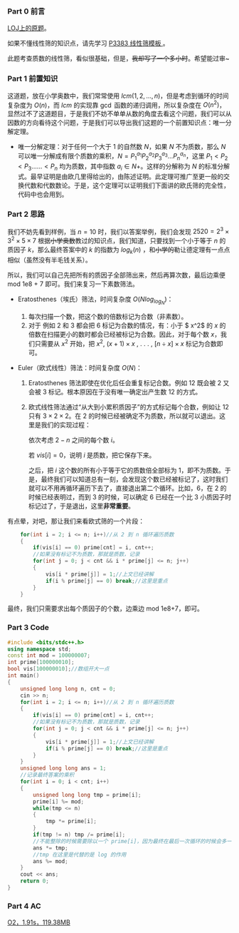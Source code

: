 ### Part 0 前言

[LOJ上的原题](https://loj.ac/p/6165)。

如果不懂线性筛的知识点，请先学习 [P3383 线性筛模板
](https://www.luogu.com.cn/problem/P3383)。

此题考查质数的线性筛，看似很基础，但是，~~我却写了一个多小时~~。希望能过审~

### Part 1 前置知识

这道题，放在小学奥数中，我们常常使用 $lcm(1, 2, ..., n)$，但是考虑到循环的时间复杂度为 $O(n)$，而 $lcm$ 的实现靠 $\gcd$ 函数的递归调用，所以复杂度在 $O(n^2)$，显然过不了这道题目，于是我们不妨不单单从数的角度去看这个问题，我们可以从因数的方向看待这个问题，于是我们可以导出我们这题的一个前置知识点：唯一分解定理。

- 唯一分解定理：对于任何一个大于 1 的自然数 $N$，如果 $N$ 不为质数，那么 $N$ 可以唯一分解成有限个质数的乘积，$N=P_1^{a_1}P_2^{a_2}P_3^{a_3}...P_n^{a_n}$，这里 $P_1<P_2<P_3......<P_n$ 均为质数，其中指数 $a_i \in N+$。这样的分解称为 $N$ 的标准分解式。最早证明是由欧几里得给出的，由陈述证明。此定理可推广至更一般的交换代数和代数数论。于是，这个定理可以证明我们下面讲的欧氏筛的完全性，代码中也会用到。


### Part 2 思路

我们不妨先看到样例，当 $n = 10$ 时，我们以答案举例，我们会发现 $2520 = 2^3 \times 3^2 \times 5 \times 7$ 根据~~小学奥数~~教过的知识点，我们知道，只要找到一个小于等于 $n$ 的质因子 $k$，那么最终答案中的 $k$ 的指数为 $log_k(n)$ ，和~~小学的~~勒让德定理有一点点相似（虽然没有半毛钱关系）。

所以，我们可以自己先把所有的质因子全部筛出来，然后再算次数，最后边乘便 mod 1e8 + 7 即可。我们来复习一下素数筛法。

- Eratosthenes（埃氏）筛法，时间复杂度 $O(Nlog_{log_N} )$：
	1. 每次扫描一个数，把这个数的倍数标记为合数（非素数）。
	2. 对于 例如 2 和 3 都会把 6 标记为合数的情况，有：小于 $ x^2$ 的 $x$ 的倍数在扫描更小的数时都会已经被标记为合数。因此，对于每个数 $x$，我们只需要从 $x^2$ 开始，把 $x^2$, $( x + 1 ) \times x$ , . . . , $[ n \div x ] \times x$ 标记为合数即可。

- Euler（欧式线性）筛法：时间复杂度 $O(N)$：
	1. Eratosthenes 筛法即使在优化后任会重复标记合数。例如 12 既会被 2 又会被 3 标记。根本原因在于没有唯一确定出产生数 12 的方式。
	2. 欧式线性筛法通过“从大到小累积质因子”的方式标记每个合数，例如让 12 只有 $3 × 2 × 2$。在 2 的时候已经被确定不为质数，所以就可以退出。这里是我们的实现过程：

		依次考虑 $2-n$ 之间的每个数 $i$。

		若 $vis [i] = 0$，说明 $i$ 是质数，把它保存下来。

		之后，把 $i$ 这个数的所有小于等于它的质数倍全部标为 1，即不为质数。于是，最终我们可以知道总有一刻，会发现这个数已经被标记了，这时我们就可以不用再循环遍历下去了，直接退出第二个循环。比如，6，在 2 的时候已经表明过，而到 3 的时候，可以确定 6 已经在一个比 3 小质因子时标记过了，于是退出，这里**非常重要**。

有点晕，对吧，那让我们来看欧式筛的一个片段：

```cpp
    for(int i = 2; i <= n; i++)//从 2 到 n 循环遍历质数
    {
        if(vis[i] == 0) prime[cnt] = i, cnt++;
        //如果没有标记不为质数，那就是质数，记录
        for(int j = 0; j < cnt && i * prime[j] <= n; j++)
        {
            vis[i * prime[j]] = 1;//上文已经讲解
            if(i % prime[j] == 0) break;//这里是重点
        }
    }

```
最终，我们只需要求出每个质因子的个数，边乘边 mod 1e8+7，即可。

### Part 3 Code
```cpp
#include <bits/stdc++.h>
using namespace std;
const int mod = 100000007;
int prime[100000010];
bool vis[100000010];//数组开大一点
int main()
{
    unsigned long long n, cnt = 0;
    cin >> n;
    for(int i = 2; i <= n; i++)//从 2 到 n 循环遍历质数
    {
        if(vis[i] == 0) prime[cnt] = i, cnt++;
        //如果没有标记不为质数，那就是质数，记录
        for(int j = 0; j < cnt && i * prime[j] <= n; j++)
        {
            vis[i * prime[j]] = 1;//上文已经讲解
            if(i % prime[j] == 0) break;//这里是重点
        }
    }
    unsigned long long ans = 1;
    //记录最终答案的乘积
    for(int i = 0; i < cnt; i++)
    {
        unsigned long long tmp = prime[i];
        prime[i] %= mod;
        while(tmp <= n)
        {
            tmp *= prime[i];
        }
        if(tmp != n) tmp /= prime[i];
        //不能整除的时候需要除以一个 prime[i]，因为最终在最后一次循环的时候会多一次
        ans *= tmp;
        //tmp 在这里是代替的是 log 的作用
        ans %= mod;
    }
    cout << ans;
    return 0;
}
```

### Part 4 AC
[O2，1.91s，119.38MB](https://www.luogu.com.cn/record/57877957)
